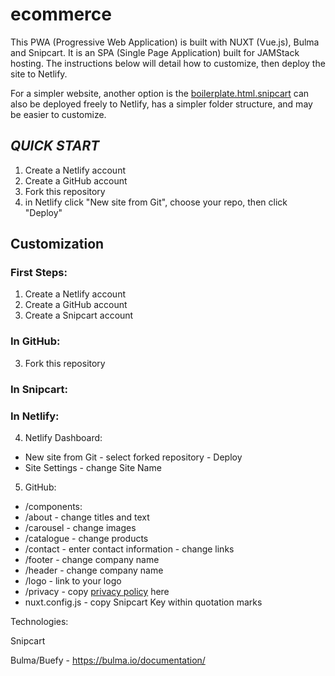 # ecommerce

This PWA (Progressive Web Application) is built with NUXT (Vue.js), Bulma and Snipcart.  It is an SPA (Single Page Application) built for JAMStack hosting.  The instructions below will detail how to customize, then deploy the site to Netlify.

For a simpler website, another option is the [boilerplate.html.snipcart](https://github.com/majordomo-consulting/boilerplate.html.snipcart) can also be deployed freely to Netlify, has a simpler folder structure, and may be easier to customize.

## ***QUICK START***

1. Create a Netlify account
2. Create a GitHub account
3. Fork this repository
4. in Netlify click "New site from Git", choose your repo, then click "Deploy"

## Customization

### First Steps:

1. Create a Netlify account
2. Create a GitHub account
3. Create a Snipcart account

### In GitHub:

3. Fork this repository

### In Snipcart:

### In Netlify:

4. Netlify Dashboard:
- New site from Git - select forked repository - Deploy
- Site Settings - change Site Name
5. GitHub:
- /components:
- /about - change titles and text
- /carousel - change images
- /catalogue - change products
- /contact - enter contact information - change links
- /footer - change company name
- /header - change company name
- /logo - link to your logo
- /privacy - copy [privacy policy](https://www.shopify.ca/tools/policy-generator) here
- nuxt.config.js - copy Snipcart Key within quotation marks

Technologies:

Snipcart

Bulma/Buefy - https://bulma.io/documentation/
